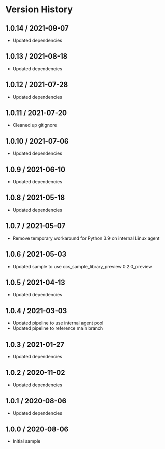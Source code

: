 # Version History

## 1.0.14 / 2021-09-07

- Updated dependencies

## 1.0.13 / 2021-08-18

- Updated dependencies

## 1.0.12 / 2021-07-28

- Updated dependencies

## 1.0.11 / 2021-07-20

- Cleaned up gitignore

## 1.0.10 / 2021-07-06

- Updated dependencies

## 1.0.9 / 2021-06-10

- Updated dependencies

## 1.0.8 / 2021-05-18

- Updated dependencies

## 1.0.7 / 2021-05-07

- Remove temporary workaround for Python 3.9 on internal Linux agent

## 1.0.6 / 2021-05-03

- Updated sample to use ocs_sample_library_preview 0.2.0_preview

## 1.0.5 / 2021-04-13

- Updated dependencies

## 1.0.4 / 2021-03-03

- Updated pipeline to use internal agent pool
- Updated pipeline to reference main branch

## 1.0.3 / 2021-01-27

- Updated dependencies

## 1.0.2 / 2020-11-02

- Updated dependencies

## 1.0.1 / 2020-08-06

- Updated dependencies

## 1.0.0 / 2020-08-06

- Initial sample
